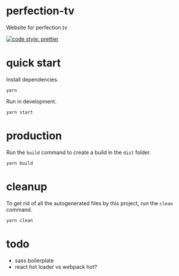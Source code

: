 # perfection-tv

Website for perfection.tv

[![code style: prettier](https://img.shields.io/badge/code_style-prettier-ff69b4.svg?style=flat-square)](https://github.com/prettier/prettier)

# quick start

Install dependencies.

```
yarn
```

Run in development.

```
yarn start
```

# production

Run the `build` command to create a build in the `dist` folder.

```
yarn build
```

# cleanup

To get rid of all the autogenerated files by this project, run the `clean` command.

```
yarn clean
```

# todo

- sass boilerplate
- react hot loader vs webpack hot?
